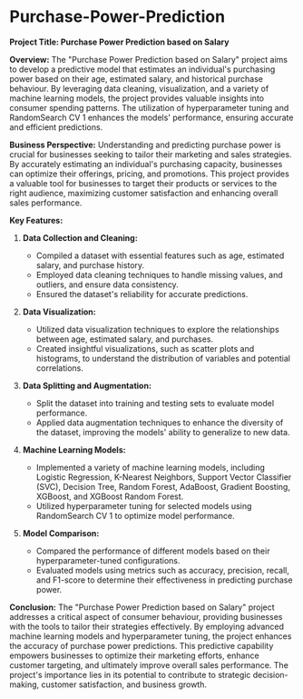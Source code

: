 # Purchase-Power-Prediction
**Project Title: Purchase Power Prediction based on Salary**

**Overview:**
The "Purchase Power Prediction based on Salary" project aims to develop a predictive model that estimates an individual's purchasing power based on their age, estimated salary, and historical purchase behaviour. By leveraging data cleaning, visualization, and a variety of machine learning models, the project provides valuable insights into consumer spending patterns. The utilization of hyperparameter tuning and RandomSearch CV 1 enhances the models' performance, ensuring accurate and efficient predictions.

**Business Perspective:**
Understanding and predicting purchase power is crucial for businesses seeking to tailor their marketing and sales strategies. By accurately estimating an individual's purchasing capacity, businesses can optimize their offerings, pricing, and promotions. This project provides a valuable tool for businesses to target their products or services to the right audience, maximizing customer satisfaction and enhancing overall sales performance.

**Key Features:**

1. **Data Collection and Cleaning:**
   - Compiled a dataset with essential features such as age, estimated salary, and purchase history.
   - Employed data cleaning techniques to handle missing values, and outliers, and ensure data consistency.
   - Ensured the dataset's reliability for accurate predictions.

2. **Data Visualization:**
   - Utilized data visualization techniques to explore the relationships between age, estimated salary, and purchases.
   - Created insightful visualizations, such as scatter plots and histograms, to understand the distribution of variables and potential correlations.

3. **Data Splitting and Augmentation:**
   - Split the dataset into training and testing sets to evaluate model performance.
   - Applied data augmentation techniques to enhance the diversity of the dataset, improving the models' ability to generalize to new data.

4. **Machine Learning Models:**
   - Implemented a variety of machine learning models, including Logistic Regression, K-Nearest Neighbors, Support Vector Classifier (SVC), Decision Tree, Random Forest, AdaBoost, Gradient Boosting, XGBoost, and XGBoost Random Forest.
   - Utilized hyperparameter tuning for selected models using RandomSearch CV 1 to optimize model performance.

5. **Model Comparison:**
   - Compared the performance of different models based on their hyperparameter-tuned configurations.
   - Evaluated models using metrics such as accuracy, precision, recall, and F1-score to determine their effectiveness in predicting purchase power.

**Conclusion:**
The "Purchase Power Prediction based on Salary" project addresses a critical aspect of consumer behaviour, providing businesses with the tools to tailor their strategies effectively. By employing advanced machine learning models and hyperparameter tuning, the project enhances the accuracy of purchase power predictions. This predictive capability empowers businesses to optimize their marketing efforts, enhance customer targeting, and ultimately improve overall sales performance. The project's importance lies in its potential to contribute to strategic decision-making, customer satisfaction, and business growth.
